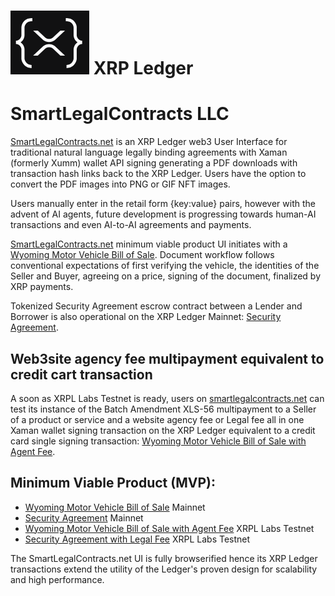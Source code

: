# ![XRPLfavicon.png](/XRPLfavicon.png) XRP Ledger

# SmartLegalContracts LLC 

[SmartLegalContracts.net](https://smartlegalcontracts.net) is an XRP Ledger web3 User Interface for traditional natural language legally binding agreements with Xaman (formerly Xumm) wallet API signing generating a PDF downloads with transaction hash links back to the XRP Ledger. Users have the option to convert the PDF images into PNG or GIF NFT images.

Users manually enter in the retail form {key:value} pairs, however with the advent of AI agents, future development is progressing towards human-AI transactions and even AI-to-AI agreements and payments.

[SmartLegalContracts.net](https://smartlegalcontracts.net) minimum viable product UI initiates with a [Wyoming Motor Vehicle Bill of Sale](/WyomingBillofsale.html). Document workflow follows conventional expectations of first verifying the vehicle, the identities of the Seller and Buyer, agreeing on a price, signing of the document, finalized by XRP payments.

Tokenized Security Agreement escrow contract between a Lender and Borrower is also operational on the XRP Ledger Mainnet: [Security Agreement](/SecurityAgreement.html).

## Web3site agency fee multipayment equivalent to credit cart transaction

A soon as XRPL Labs Testnet is ready, users on [smartlegalcontracts.net](https://smartlegalcontracts.net) can test its instance of the Batch Amendment XLS-56 multipayment to a Seller of a product or service and a website agency fee or Legal fee all in one Xaman wallet signing transaction on the XRP Ledger equivalent to a credit card single signing transaction: [Wyoming Motor Vehicle Bill of Sale with Agent Fee](/WyomingBillofSaleAgentFee.html). 

## Minimum Viable Product (MVP): 

- [Wyoming Motor Vehicle Bill of Sale](/WyomingBillofsale.html) Mainnet
- [Security Agreement](/SecurityAgreement.html) Mainnet
- [Wyoming Motor Vehicle Bill of Sale with Agent Fee](/WyomingBillofSaleAgentFee.html) XRPL Labs Testnet
- [Security Agreement with Legal Fee](/SecurityAgreementLegalFee.html) XRPL Labs Testnet

The SmartLegalContracts.net UI is fully browserified hence its XRP Ledger transactions extend the utility of the Ledger's proven design for scalability and high performance.
